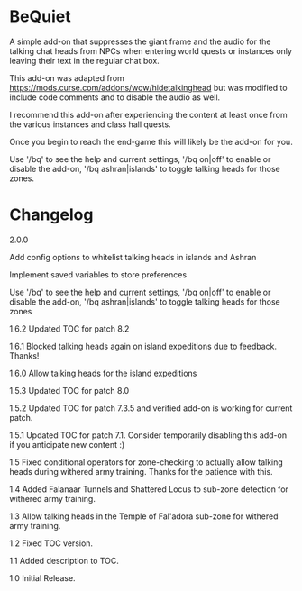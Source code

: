 # BeQuiet
A simple add-on that suppresses the giant frame and the audio for the talking chat heads from NPCs when entering world quests or instances only leaving their text in the regular chat box.

This add-on was adapted from https://mods.curse.com/addons/wow/hidetalkinghead but was modified to include code comments and to disable the audio as well.

I recommend this add-on after experiencing the content at least once from the various instances and class hall quests.

Once you begin to reach the end-game this will likely be the add-on for you.

Use '/bq' to see the help and current settings, '/bq on|off' to enable or disable the add-on, '/bq ashran|islands' to toggle talking heads for those zones.

# Changelog
2.0.0

Add config options to whitelist talking heads in islands and Ashran

Implement saved variables to store preferences

Use '/bq' to see the help and current settings, '/bq on|off' to enable or disable the add-on, '/bq ashran|islands' to toggle talking heads for those zones

1.6.2
Updated TOC for patch 8.2

1.6.1
Blocked talking heads again on island expeditions due to feedback. Thanks!

1.6.0 
Allow talking heads for the island expeditions

1.5.3
Updated TOC for patch 8.0

1.5.2
Updated TOC for patch 7.3.5 and verified add-on is working for current patch.

1.5.1
Updated TOC for patch 7.1. Consider temporarily disabling this add-on if you anticipate new content :)

1.5
Fixed conditional operators for zone-checking to actually allow talking heads during withered army training. Thanks for the patience with this.

1.4
Added Falanaar Tunnels and Shattered Locus to sub-zone detection for withered army training.

1.3
Allow talking heads in the Temple of Fal'adora sub-zone for withered army training.

1.2
Fixed TOC version.

1.1
Added description to TOC.

1.0
Initial Release.
